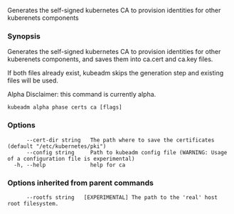 
Generates the self-signed kubernetes CA to provision identities for other kuberenets components

### Synopsis

Generates the self-signed kubernetes CA to provision identities for other kuberenets components, and saves them into ca.cert and ca.key files. 

If both files already exist, kubeadm skips the generation step and existing files will be used. 

Alpha Disclaimer: this command is currently alpha.

```
kubeadm alpha phase certs ca [flags]
```

### Options

```
      --cert-dir string   The path where to save the certificates (default "/etc/kubernetes/pki")
      --config string     Path to kubeadm config file (WARNING: Usage of a configuration file is experimental)
  -h, --help              help for ca
```

### Options inherited from parent commands

```
      --rootfs string   [EXPERIMENTAL] The path to the 'real' host root filesystem.
```

